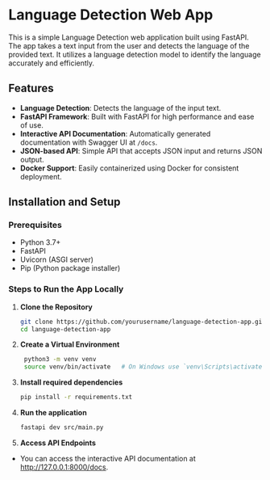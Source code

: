 # Language Detection Web App

This is a simple Language Detection web application built using FastAPI. The app takes a text input from the user and detects the language of the provided text. It utilizes a language detection model to identify the language accurately and efficiently.

## Features

- **Language Detection**: Detects the language of the input text.
- **FastAPI Framework**: Built with FastAPI for high performance and ease of use.
- **Interactive API Documentation**: Automatically generated documentation with Swagger UI at `/docs`.
- **JSON-based API**: Simple API that accepts JSON input and returns JSON output.
- **Docker Support**: Easily containerized using Docker for consistent deployment.

## Installation and Setup

### Prerequisites

- Python 3.7+
- FastAPI
- Uvicorn (ASGI server)
- Pip (Python package installer)

### Steps to Run the App Locally

1. **Clone the Repository**

   ```bash
   git clone https://github.com/yourusername/language-detection-app.git
   cd language-detection-app
   ```

2. **Create a Virtual Environment**

   ```bash
    python3 -m venv venv
    source venv/bin/activate   # On Windows use `venv\Scripts\activate`
   ```

3. **Install required dependencies**

   ```bash
   pip install -r requirements.txt
   ```

4. **Run the application**

   ```bash
   fastapi dev src/main.py
   ```

5. **Access API Endpoints**

- You can access the interactive API documentation at http://127.0.0.1:8000/docs.

